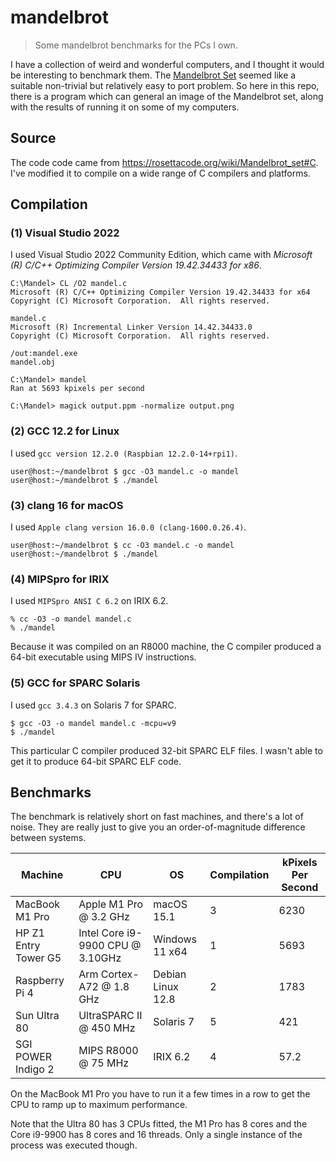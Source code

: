 # mandelbrot

> Some mandelbrot benchmarks for the PCs I own.

I have a collection of weird and wonderful computers, and I thought it would be interesting to benchmark them. 
The [Mandelbrot Set](https://en.wikipedia.org/wiki/Mandelbrot_set) seemed like a suitable non-trivial but relatively easy to port problem.
So here in this repo, there is a program which can general an image of the Mandelbrot set, along with the results of running it on some of my computers.

## Source

The code code came from <https://rosettacode.org/wiki/Mandelbrot_set#C>. I've modified it to compile on a wide range of C compilers and platforms.

## Compilation

### (1) Visual Studio 2022

I used Visual Studio 2022 Community Edition, which came with *Microsoft (R) C/C++ Optimizing Compiler Version 19.42.34433 for x86*.

```console
C:\Mandel> CL /O2 mandel.c
Microsoft (R) C/C++ Optimizing Compiler Version 19.42.34433 for x64
Copyright (C) Microsoft Corporation.  All rights reserved.

mandel.c
Microsoft (R) Incremental Linker Version 14.42.34433.0
Copyright (C) Microsoft Corporation.  All rights reserved.

/out:mandel.exe
mandel.obj

C:\Mandel> mandel
Ran at 5693 kpixels per second

C:\Mandel> magick output.ppm -normalize output.png
```

### (2) GCC 12.2 for Linux

I used `gcc version 12.2.0 (Raspbian 12.2.0-14+rpi1)`.

```console
user@host:~/mandelbrot $ gcc -O3 mandel.c -o mandel
user@host:~/mandelbrot $ ./mandel
```

### (3) clang 16 for macOS

I used `Apple clang version 16.0.0 (clang-1600.0.26.4)`.

```console
user@host:~/mandelbrot $ cc -O3 mandel.c -o mandel
user@host:~/mandelbrot $ ./mandel
```

### (4) MIPSpro for IRIX

I used `MIPSpro ANSI C 6.2` on IRIX 6.2.

```console
% cc -O3 -o mandel mandel.c
% ./mandel
```

Because it was compiled on an R8000 machine, the C compiler produced a 64-bit executable using MIPS IV instructions.

### (5) GCC for SPARC Solaris

I used `gcc 3.4.3` on Solaris 7 for SPARC.

```console
$ gcc -O3 -o mandel mandel.c -mcpu=v9
$ ./mandel
```

This particular C compiler produced 32-bit SPARC ELF files. I wasn't able to get it to produce 64-bit SPARC ELF code.

## Benchmarks

The benchmark is relatively short on fast machines, and there's a lot of noise. They are really just to give you an order-of-magnitude difference between systems.

| Machine              | CPU                              | OS                | Compilation | kPixels Per Second |
| -------------------- | -------------------------------- | ----------------- | ----------- | ------------------ |
| MacBook M1 Pro       | Apple M1 Pro @ 3.2 GHz           | macOS 15.1        | 3           | 6230               |
| HP Z1 Entry Tower G5 | Intel Core i9-9900 CPU @ 3.10GHz | Windows 11 x64    | 1           | 5693               |
| Raspberry Pi 4       | Arm Cortex-A72 @ 1.8 GHz         | Debian Linux 12.8 | 2           | 1783               |
| Sun Ultra 80         | UltraSPARC II @ 450 MHz          | Solaris 7         | 5           | 421                |
| SGI POWER Indigo 2   | MIPS R8000 @ 75 MHz              | IRIX 6.2          | 4           | 57.2               |

On the MacBook M1 Pro you have to run it a few times in a row to get the CPU to ramp up to maximum performance.

Note that the Ultra 80 has 3 CPUs fitted, the M1 Pro has 8 cores and the Core i9-9900 has 8 cores and 16 threads. Only a single instance of the process was executed though.
